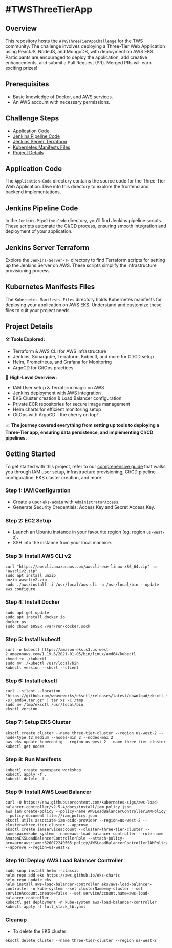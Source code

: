 # #TWSThreeTierApp

## Overview
This repository hosts the `#TWSThreeTierAppChallenge` for the TWS community. 
The challenge involves deploying a Three-Tier Web Application using ReactJS, NodeJS, and MongoDB, with deployment on AWS EKS. Participants are encouraged to deploy the application, add creative enhancements, and submit a Pull Request (PR). Merged PRs will earn exciting prizes!


## Prerequisites
- Basic knowledge of Docker, and AWS services.
- An AWS account with necessary permissions.

## Challenge Steps
- [Application Code](#application-code)
- [Jenkins Pipeline Code](#jenkins-pipeline-code)
- [Jenkins Server Terraform](#jenkins-server-terraform)
- [Kubernetes Manifests Files](#kubernetes-manifests-files)
- [Project Details](#project-details)

## Application Code
The `Application-Code` directory contains the source code for the Three-Tier Web Application. Dive into this directory to explore the frontend and backend implementations.

## Jenkins Pipeline Code
In the `Jenkins-Pipeline-Code` directory, you'll find Jenkins pipeline scripts. These scripts automate the CI/CD process, ensuring smooth integration and deployment of your application.

## Jenkins Server Terraform
Explore the `Jenkins-Server-TF` directory to find Terraform scripts for setting up the Jenkins Server on AWS. These scripts simplify the infrastructure provisioning process.

## Kubernetes Manifests Files
The `Kubernetes-Manifests-Files` directory holds Kubernetes manifests for deploying your application on AWS EKS. Understand and customize these files to suit your project needs.

## Project Details
🛠️ **Tools Explored:**
- Terraform & AWS CLI for AWS infrastructure
- Jenkins, Sonarqube, Terraform, Kubectl, and more for CI/CD setup
- Helm, Prometheus, and Grafana for Monitoring
- ArgoCD for GitOps practices

🚢 **High-Level Overview:**
- IAM User setup & Terraform magic on AWS
- Jenkins deployment with AWS integration
- EKS Cluster creation & Load Balancer configuration
- Private ECR repositories for secure image management
- Helm charts for efficient monitoring setup
- GitOps with ArgoCD - the cherry on top!

📈 **The journey covered everything from setting up tools to deploying a Three-Tier app, ensuring data persistence, and implementing CI/CD pipelines.**

## Getting Started
To get started with this project, refer to our [comprehensive guide](https://amanpathakdevops.medium.com/advanced-end-to-end-devsecops-kubernetes-three-tier-project-using-aws-eks-argocd-prometheus-fbbfdb956d1a) that walks you through IAM user setup, infrastructure provisioning, CI/CD pipeline configuration, EKS cluster creation, and more.

### Step 1: IAM Configuration
- Create a user `eks-admin` with `AdministratorAccess`.
- Generate Security Credentials: Access Key and Secret Access Key.

### Step 2: EC2 Setup
- Launch an Ubuntu instance in your favourite region (eg. region `us-west-2`).
- SSH into the instance from your local machine.

### Step 3: Install AWS CLI v2
``` shell
curl "https://awscli.amazonaws.com/awscli-exe-linux-x86_64.zip" -o "awscliv2.zip"
sudo apt install unzip
unzip awscliv2.zip
sudo ./aws/install -i /usr/local/aws-cli -b /usr/local/bin --update
aws configure
```

### Step 4: Install Docker
``` shell
sudo apt-get update
sudo apt install docker.io
docker ps
sudo chown $USER /var/run/docker.sock
```

### Step 5: Install kubectl
``` shell
curl -o kubectl https://amazon-eks.s3.us-west-2.amazonaws.com/1.19.6/2021-01-05/bin/linux/amd64/kubectl
chmod +x ./kubectl
sudo mv ./kubectl /usr/local/bin
kubectl version --short --client
```

### Step 6: Install eksctl
``` shell
curl --silent --location "https://github.com/weaveworks/eksctl/releases/latest/download/eksctl_$(uname -s)_amd64.tar.gz" | tar xz -C /tmp
sudo mv /tmp/eksctl /usr/local/bin
eksctl version
```

### Step 7: Setup EKS Cluster
``` shell
eksctl create cluster --name three-tier-cluster --region us-west-2 --node-type t2.medium --nodes-min 2 --nodes-max 2
aws eks update-kubeconfig --region us-west-2 --name three-tier-cluster
kubectl get nodes
```

### Step 8: Run Manifests
``` shell
kubectl create namespace workshop
kubectl apply -f .
kubectl delete -f .
```

### Step 9: Install AWS Load Balancer
``` shell
curl -O https://raw.githubusercontent.com/kubernetes-sigs/aws-load-balancer-controller/v2.5.4/docs/install/iam_policy.json
aws iam create-policy --policy-name AWSLoadBalancerControllerIAMPolicy --policy-document file://iam_policy.json
eksctl utils associate-iam-oidc-provider --region=us-west-2 --cluster=three-tier-cluster --approve
eksctl create iamserviceaccount --cluster=three-tier-cluster --namespace=kube-system --name=aws-load-balancer-controller --role-name AmazonEKSLoadBalancerControllerRole --attach-policy-arn=arn:aws:iam::626072240565:policy/AWSLoadBalancerControllerIAMPolicy --approve --region=us-west-2
```

### Step 10: Deploy AWS Load Balancer Controller
``` shell
sudo snap install helm --classic
helm repo add eks https://aws.github.io/eks-charts
helm repo update eks
helm install aws-load-balancer-controller eks/aws-load-balancer-controller -n kube-system --set clusterName=my-cluster --set serviceAccount.create=false --set serviceAccount.name=aws-load-balancer-controller
kubectl get deployment -n kube-system aws-load-balancer-controller
kubectl apply -f full_stack_lb.yaml
```

### Cleanup
- To delete the EKS cluster:
``` shell
eksctl delete cluster --name three-tier-cluster --region us-west-2
```


